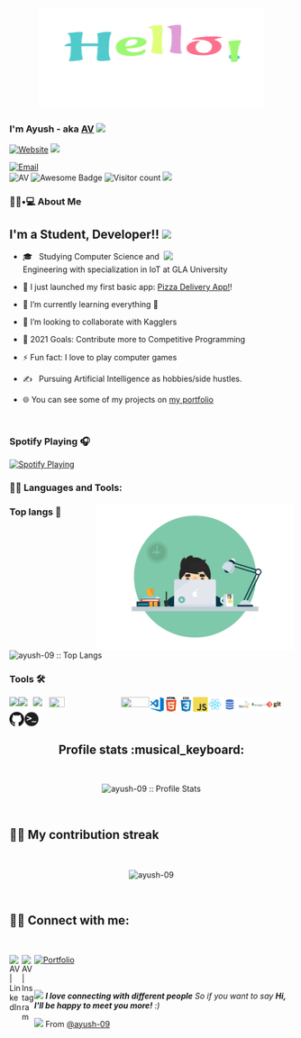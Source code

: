 <p align="center">
  <img src="Vanilla-1s-280px.gif" width="400" height="180">
</p>

### I'm Ayush - aka [AV][website] <img src="https://raw.githubusercontent.com/iampavangandhi/iampavangandhi/master/gifs/Hi.gif" width="30px">

[![Website](https://img.shields.io/website?label=AV.com&style=for-the-badge&url=https%3A%2F%2Fcodestackr.com)](https://www.ayushav.tech/) <img src="https://emojis.slackmojis.com/emojis/images/1531849430/4246/blob-sunglasses.gif?1531849430" width="28"/>

<a href="mailto:ayushvarshney43@gmail.com"><img alt="Email" src="https://img.shields.io/badge/Email-ayushvarshney43@gmail.com-blue?style=flat&logo=gmail"></a><br><img src="https://komarev.com/ghpvc/?username=ayush-09" alt="AV" /> <img src="https://cdn.rawgit.com/sindresorhus/awesome/d7305f38d29fed78fa85652e3a63e154dd8e8829/media/badge.svg" alt="Awesome Badge"/>
![Visitor count](https://visitor-badge.laobi.icu/badge?page_id=ayush-09.ayush-09) <img src="https://media.giphy.com/media/dxn6fRlTIShoeBr69N/giphy.gif" width="30">

<h3> 👨🏻•💻 About Me </h3>

## I'm a Student, Developer!! <img src="https://github.com/TheDudeThatCode/TheDudeThatCode/blob/master/Assets/Developer.gif" width="55px">

<img align='right' src="https://media.giphy.com/media/M9gbBd9nbDrOTu1Mqx/giphy.gif" width="230">


- 🎓 &nbsp; Studying Computer Science and Engineering with specialization in IoT at GLA University

- 🔭 I just launched my first basic app: [Pizza Delivery App!][course]!

- 🌱 I’m currently learning everything 🤣

- 👯 I’m looking to collaborate with Kagglers

- 🥅 2021 Goals: Contribute more to Competitive Programming 

- ⚡ Fun fact: I love to play computer games

- ✍️ &nbsp; Pursuing Artificial Intelligence as hobbies/side hustles.

- 🌐 You can see some of my projects on [my portfolio](http://www.ayushav.tech/)
<br>

### Spotify Playing 🎧<br>

[<img src="https://now-playing-codestackr.vercel.app/api/spotify-playing" alt="Spotify Playing" width="350" />](https://open.spotify.com/user)


### 👨‍💻 Languages and Tools:


<img src="https://github.com/nirala69/nirala69/blob/master/70804f7e25b11f29db904f2fa7b4cd9d.gif" width="350" align='right'>
<h3 align="left">Top langs 📖</h3>

<p align="left"><img src="https://github-readme-stats.vercel.app/api/top-langs/?username=ayush-09&langs_count=10&theme=tokyonight&layout=compact" alt="ayush-09 :: Top Langs" /></p>

<h3 align="left">Tools 🛠️</h3>
<img align="left" src="https://avatars0.githubusercontent.com/u/15658638?v=4&s=26">
<img align="left" src="http://i.imgur.com/L45Q8c2.jpg" width="26">
<img align="left" src="https://raw.githubusercontent.com/donnemartin/data-science-ipython-notebooks/master/images/scikitlearn.png" width="28">
<img align="left" src="https://raw.githubusercontent.com/donnemartin/data-science-ipython-notebooks/master/images/scipy.png" width="28" height="18">
<img align="left" src="https://raw.githubusercontent.com/donnemartin/data-science-ipython-notebooks/master/images/pandas.png" width="50" height="15">
<img align="left" src="https://raw.githubusercontent.com/donnemartin/data-science-ipython-notebooks/master/images/matplotlib.png" width="50" height="15">
<img align="left" src="https://raw.githubusercontent.com/donnemartin/data-science-ipython-notebooks/master/images/aws.png" width="50" height="18">
<img align="left" alt="Visual Studio Code" width="26px" src="https://raw.githubusercontent.com/github/explore/80688e429a7d4ef2fca1e82350fe8e3517d3494d/topics/visual-studio-code/visual-studio-code.png" />
<img align="left" alt="HTML5" width="26px" src="https://raw.githubusercontent.com/github/explore/80688e429a7d4ef2fca1e82350fe8e3517d3494d/topics/html/html.png" />
<img align="left" alt="CSS3" width="26px" src="https://raw.githubusercontent.com/github/explore/80688e429a7d4ef2fca1e82350fe8e3517d3494d/topics/css/css.png" />
<img align="left" alt="JavaScript" width="26px" src="https://raw.githubusercontent.com/github/explore/80688e429a7d4ef2fca1e82350fe8e3517d3494d/topics/javascript/javascript.png" />
<img align="left" alt="React" width="26px" src="https://raw.githubusercontent.com/github/explore/80688e429a7d4ef2fca1e82350fe8e3517d3494d/topics/react/react.png" />
<img align="left" alt="SQL" width="26px" src="https://raw.githubusercontent.com/github/explore/80688e429a7d4ef2fca1e82350fe8e3517d3494d/topics/sql/sql.png" />
<img align="left" alt="MySQL" width="26px" src="https://raw.githubusercontent.com/github/explore/80688e429a7d4ef2fca1e82350fe8e3517d3494d/topics/mysql/mysql.png" />
<img align="left" alt="MongoDB" width="26px" src="https://raw.githubusercontent.com/github/explore/80688e429a7d4ef2fca1e82350fe8e3517d3494d/topics/mongodb/mongodb.png" />
<img align="left" alt="Git" width="26px" src="https://raw.githubusercontent.com/github/explore/80688e429a7d4ef2fca1e82350fe8e3517d3494d/topics/git/git.png" />
<img align="left" alt="GitHub" width="26px" src="https://raw.githubusercontent.com/github/explore/78df643247d429f6cc873026c0622819ad797942/topics/github/github.png" />
<img align="left" alt="Terminal" width="26px" src="https://raw.githubusercontent.com/github/explore/80688e429a7d4ef2fca1e82350fe8e3517d3494d/topics/terminal/terminal.png" />
<br>
<br>
<br />
<h2 align="center">Profile stats :musical_keyboard:</h2>
<br>
<p align="center"><img src="https://github-readme-stats.vercel.app/api?username=ayush-09&show_icons=true&theme=synthwave" alt="ayush-09 :: Profile Stats" /></p><br>

## 🙋‍♂️ My contribution streak
<br>
<p align="center"><img align="center" src="https://github-readme-streak-stats.herokuapp.com/?user=ayush-09&theme=highcontrast" alt="ayush-09" /></p><br>

## 🤝🏻 Connect with me:
<br>

<a href="http://www.ayushav.tech/"><img alt="Portfolio" title="Portfolio" src="https://img.shields.io/badge/-Portfolio-0D1117?style=for-the-badge&logo=koding&logoColor=white"/></a>
[<img align="left" alt="AV | LinkedIn" width="22px" src="https://cdn.jsdelivr.net/npm/simple-icons@v3/icons/linkedin.svg" />][linkedin]
[<img align="left" alt="AV | Instagram" width="22px" src="https://cdn.jsdelivr.net/npm/simple-icons@v3/icons/instagram.svg" />][instagram]
<br />

[website]: http://www.ayushav.tech/
[course]: https://ayushav-app01.herokuapp.com/
[instagram]: https://www.instagram.com/ayush_v9/
[linkedin]: https://www.linkedin.com/in/ayush-varshney-495422185/
<br>

<img src="https://media.giphy.com/media/LnQjpWaON8nhr21vNW/giphy.gif" width="60"> <em><b>I love connecting with different people</b> So if you want to say <b>Hi, I'll be happy to meet you more!</b> :)</em>

<a href="https://github.com/ayush-09"><img src="https://img.icons8.com/clouds/100/000000/github.png" width="40px"/></a> From [@ayush-09](https://github.com/ayush-09)

